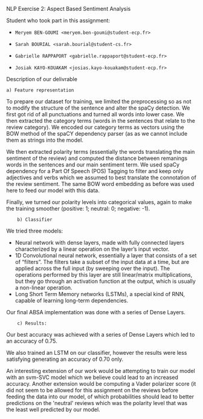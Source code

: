 NLP Exercise 2: Aspect Based Sentiment Analysis

Student who took part in this assignment:

-     Meryem BEN-GOUMI <meryem.ben-goumi@student-ecp.fr>
-     Sarah BOURIAL <sarah.bourial@student-cs.fr>
-     Gabrielle RAPPAPORT <gabrielle.rappaport@student-ecp.fr>
-     Josiak KAYO-KOUAKAM <josias.kayo-kouakam@student-ecp.fr>

Description of our delivrable

	a) Feature representation
  To prepare our dataset for training, we limited the preprocessing so as not to modify the structure of the sentence and alter the spaCy   detection. We first got rid of all punctuations and turned all words into lower case. We then extracted the category terms 
  (words in the sentences that relate to the review category). We encoded our category terms as vectors using the BOW method of the spaCY   dependency parser (as as we cannot include them as strings into the model. 
  
  We then extracted polarity terms (essentially the words translating the main sentiment of the review) and computed the distance 
  between remanings words in the sentences and our main sentiment term. We used spaCy dependency for a Part Of Speech (POS) Tagging 
  to filter and keep only adjectives and verbs which we assumed to best translate the connotation of the review sentiment. The same 
  BOW word embedding as before was used here to feed our model with this data.
  
  Finally, we turned our polarity levels into categorical values, again to make the training smoother (positive: 1; neutral: 0; negative:   -1).
  
        b) Classifier
  We tried three models:
  - Neural network with dense layers, made with fully connected layers characterized by a linear operation on the layer’s input vector.
  - 1D Convolutional neural network, essentially a layer that consists of a set of “filters”. The filters take a subset of the input data     at a time, but are applied across the full input (by sweeping over the input). The operations performed by this layer are still           linear/matrix multiplications, but they go through an activation function at the output, which is usually a non-linear operation.
  - Long Short Term Memory networks (LSTMs), a special kind of RNN, capable of learning long-term dependencies. 
  
  Our final ABSA implementation was done with a series of Dense Layers.

  
        c) Results:
  Our best accuracy was achieved with a series of Dense Layers which led to an accuracy of 0.75.
  
  We also trained an LSTM on our classifier, however the results were less satisfying generating an accuracy of 0.70 only. 
  
  An interesting extension of our work would be attempting to train our model with an svm-SVC model which we believe could lead to 
  an increased accuracy. Another extension would be computing a Vader polarizer score (it did not seem to be allowed for this assignment
  on the reviews before feeding the data into our model, of which probabilities should lead to better predictions on the 'neutral' reviews
  which was the polarity level that was the least well predicted by our model. 

